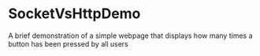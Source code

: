 # SocketVsHttpDemo
A brief demonstration of a simple webpage that displays how many times a button has been pressed by all users
